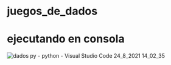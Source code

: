 # juegos_de_dados
# ejecutando en consola
![dados py - python - Visual Studio Code 24_8_2021 14_02_35](https://user-images.githubusercontent.com/77991838/130667525-da7ace21-a02e-4e7e-9d8f-418c9a111df3.png)

